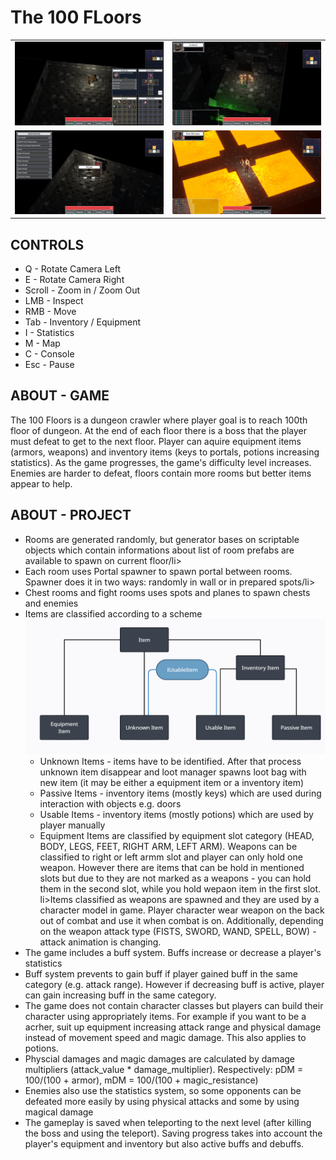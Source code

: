 <h1>The 100 FLoors</h1>

<table>
<tbody>
  <tr>
    <td><img src="readme/screenshots/ss1.PNG" alt="screenshoot1"></td>
    <td><img src="readme/screenshots/ss2.PNG" alt="screenshoot2"></td>
  </tr>
  <tr>
    <td><img src="readme/screenshots/ss3.PNG" alt="screenshoot3"></td>
    <td><img src="readme/screenshots/ss4.PNG" alt="screenshoot4"></td>
  </tr>
</tbody>
</table>

<h2>CONTROLS</h2>

<ul>
    <li>Q - Rotate Camera Left</li>
    <li>E - Rotate Camera Right
    <li>Scroll - Zoom in / Zoom Out</li>
    <li>LMB - Inspect</li>
    <li>RMB - Move</li>
    <li>Tab - Inventory / Equipment</li>
    <li>I - Statistics</li>
    <li>M - Map</li>
    <li>C - Console</li>
    <li>Esc - Pause</li>
</ul>

<h2>ABOUT - GAME</h2>
<p>The 100 Floors is a dungeon crawler where player goal is to reach 100th floor of dungeon. 
    At the end of each floor there is a boss that the player must defeat to get to the next floor. 
    Player can aquire equipment items (armors, weapons) and inventory items (keys to portals, potions increasing statistics). 
    As the game progresses, the game's difficulty level increases. Enemies are harder to defeat, floors contain more rooms but better items appear to help.
</p>
<h2>ABOUT - PROJECT</h2>
<ul>
    <li>Rooms are generated randomly, but generator bases on scriptable objects which contain informations about list of room prefabs are available to spawn on current floor/li>
    <li>Each room uses Portal spawner to spawn portal between rooms. Spawner does it in two ways: randomly in wall or in prepared spots/li>
    <li>Chest rooms and fight rooms uses spots and planes to spawn chests and enemies</li>
    <li>Items are classified according to a scheme
      <img src="readme/items_classification.PNG" alt="items_classification">
        <ul>
            <li>Unknown Items - items have to be identified. After that process unknown item disappear and loot manager spawns loot bag with new item (it may be either a equipment item or a inventory item)</li>
            <li>Passive Items - inventory items (mostly keys) which are used during interaction with objects e.g. doors</li>
            <li>Usable Items - inventory items (mostly potions) which are used by player manually</li>
            <li>Equipment Items are classified by equipment slot category (HEAD, BODY, LEGS, FEET, RIGHT ARM, LEFT ARM). Weapons can be classified to right or left armm slot and player can only hold one weapon. 
                However there are items that can be hold in mentioned slots but due to they are not marked as a weapons - you can hold them in the second slot, while you hold wepaon item in the first slot. </li>
              li>Items classified as weapons are spawned and they are used by a character model in game. Player character wear weapon on the back out of combat and use it when combat is on. Additionally, depending on the weapon attack type (FISTS, SWORD, WAND, SPELL, BOW) - attack animation is changing.</li>
        </ul>
    </li>
          
  <li>The game includes a buff system. Buffs increase or decrease a player's statistics</li>
  <li>Buff system prevents to gain buff if player gained buff in the same category (e.g. attack range). However if decreasing buff is active, player can gain increasing buff in the same category.</li>
  <li>The game does not contain character classes but players can build their character using appropriately items. For example if you want to be a acrher, suit up equipment increasing attack range and physical damage instead of movement speed and magic damage. This also applies to potions.</li>
  <li>Physcial damages and magic damages are calculated by damage multipliers (attack_value * damage_multiplier).  Respectively: pDM = 100/(100 + armor), mDM = 100/(100 + magic_resistance)</li>
  <li>Enemies also use the statistics system, so some opponents can be defeated more easily by using physical attacks and some by using magical damage</li>
  <li>The gameplay is saved when teleporting to the next level (after killing the boss and using the teleport). Saving progress takes into account the player's equipment and inventory but also active buffs and debuffs.</li>
  </ul>
